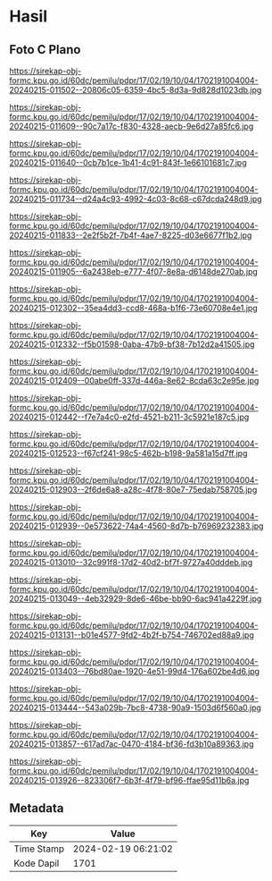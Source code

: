 # Hasil

## Foto C Plano

https://sirekap-obj-formc.kpu.go.id/60dc/pemilu/pdpr/17/02/19/10/04/1702191004004-20240215-011502--20806c05-6359-4bc5-8d3a-9d828d1023db.jpg

https://sirekap-obj-formc.kpu.go.id/60dc/pemilu/pdpr/17/02/19/10/04/1702191004004-20240215-011609--90c7a17c-f830-4328-aecb-9e6d27a85fc6.jpg

https://sirekap-obj-formc.kpu.go.id/60dc/pemilu/pdpr/17/02/19/10/04/1702191004004-20240215-011640--0cb7b1ce-1b41-4c91-843f-1e66101681c7.jpg

https://sirekap-obj-formc.kpu.go.id/60dc/pemilu/pdpr/17/02/19/10/04/1702191004004-20240215-011734--d24a4c93-4992-4c03-8c68-c67dcda248d9.jpg

https://sirekap-obj-formc.kpu.go.id/60dc/pemilu/pdpr/17/02/19/10/04/1702191004004-20240215-011833--2e2f5b2f-7b4f-4ae7-8225-d03e6677f1b2.jpg

https://sirekap-obj-formc.kpu.go.id/60dc/pemilu/pdpr/17/02/19/10/04/1702191004004-20240215-011905--6a2438eb-e777-4f07-8e8a-d6148de270ab.jpg

https://sirekap-obj-formc.kpu.go.id/60dc/pemilu/pdpr/17/02/19/10/04/1702191004004-20240215-012302--35ea4dd3-ccd8-468a-b1f6-73e60708e4e1.jpg

https://sirekap-obj-formc.kpu.go.id/60dc/pemilu/pdpr/17/02/19/10/04/1702191004004-20240215-012332--f5b01598-0aba-47b9-bf38-7b12d2a41505.jpg

https://sirekap-obj-formc.kpu.go.id/60dc/pemilu/pdpr/17/02/19/10/04/1702191004004-20240215-012409--00abe0ff-337d-446a-8e62-8cda63c2e95e.jpg

https://sirekap-obj-formc.kpu.go.id/60dc/pemilu/pdpr/17/02/19/10/04/1702191004004-20240215-012442--f7e7a4c0-e2fd-4521-b211-3c5921e187c5.jpg

https://sirekap-obj-formc.kpu.go.id/60dc/pemilu/pdpr/17/02/19/10/04/1702191004004-20240215-012523--f67cf241-98c5-462b-b198-9a581a15d7ff.jpg

https://sirekap-obj-formc.kpu.go.id/60dc/pemilu/pdpr/17/02/19/10/04/1702191004004-20240215-012903--2f6de6a8-a28c-4f78-80e7-75edab758705.jpg

https://sirekap-obj-formc.kpu.go.id/60dc/pemilu/pdpr/17/02/19/10/04/1702191004004-20240215-012939--0e573622-74a4-4560-8d7b-b76969232383.jpg

https://sirekap-obj-formc.kpu.go.id/60dc/pemilu/pdpr/17/02/19/10/04/1702191004004-20240215-013010--32c991f8-17d2-40d2-bf7f-9727a40dddeb.jpg

https://sirekap-obj-formc.kpu.go.id/60dc/pemilu/pdpr/17/02/19/10/04/1702191004004-20240215-013049--4eb32929-8de6-46be-bb90-6ac941a4229f.jpg

https://sirekap-obj-formc.kpu.go.id/60dc/pemilu/pdpr/17/02/19/10/04/1702191004004-20240215-013131--b01e4577-9fd2-4b2f-b754-746702ed88a9.jpg

https://sirekap-obj-formc.kpu.go.id/60dc/pemilu/pdpr/17/02/19/10/04/1702191004004-20240215-013403--76bd80ae-1920-4e51-99d4-176a602be4d6.jpg

https://sirekap-obj-formc.kpu.go.id/60dc/pemilu/pdpr/17/02/19/10/04/1702191004004-20240215-013444--543a029b-7bc8-4738-90a9-1503d6f560a0.jpg

https://sirekap-obj-formc.kpu.go.id/60dc/pemilu/pdpr/17/02/19/10/04/1702191004004-20240215-013857--617ad7ac-0470-4184-bf36-fd3b10a89363.jpg

https://sirekap-obj-formc.kpu.go.id/60dc/pemilu/pdpr/17/02/19/10/04/1702191004004-20240215-013926--823306f7-6b3f-4f79-bf96-ffae95d11b6a.jpg


## Metadata

| Key        | Value               |
| ---------- | ------------------- |
| Time Stamp | 2024-02-19 06:21:02 |
| Kode Dapil | 1701                |



